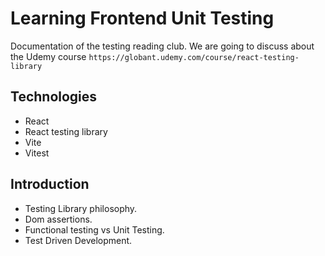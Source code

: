 # Learning Frontend Unit Testing

Documentation of the testing reading club.
We are going to discuss about the Udemy course `https://globant.udemy.com/course/react-testing-library`

## Technologies

- React
- React testing library
- Vite
- Vitest

## Introduction

- Testing Library philosophy.
- Dom assertions.
- Functional testing vs Unit Testing.
- Test Driven Development.
